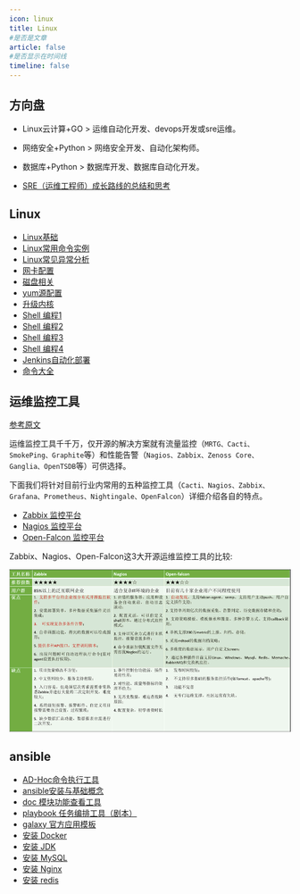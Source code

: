 ```yaml
---
icon: linux
title: Linux
#是否是文章
article: false
#是否显示在时间线
timeline: false
---
```


## 方向盘

- Linux云计算+GO > 运维自动化开发、devops开发或sre运维。
- 网络安全+Python > 网络安全开发、自动化架构师。
- 数据库+Python > 数据库开发、数据库自动化开发。

- [SRE（运维工程师）成长路线的总结和思考](https://zhuanlan.zhihu.com/p/536895461?utm_id=0)

## Linux

- [Linux基础](./basis/basis.md)
- [Linux常用命令实例](./command-examples.md)
- [Linux常见异常分析](./exception-analysis.md)
- [网卡配置](./network-setting.md)
- [磁盘相关](./disk.md)
- [yum源配置](./yum-repo.md)
- [升级内核](./update-kernel.md)
- [Shell 编程1](./shell1.md)
- [Shell 编程2](./shell2.md)
- [Shell 编程3](./shell3.md)
- [Shell 编程4](./shell4.md)
- [Jenkins自动化部署](./jenkins.md)
- [命令大全](./basis/command.md)

## 运维监控工具

[参考原文](https://mp.weixin.qq.com/s/N7KEHOJ75reTXh4v-9pAAQ)

运维监控工具千千万，仅开源的解决方案就有流量监控（`MRTG、Cacti、SmokePing、Graphite`等）和性能告警（`Nagios、Zabbix、Zenoss Core、Ganglia、OpenTSDB`等）可供选择。

下面我们将针对目前行业内常用的五种监控工具（`Cacti、Nagios、Zabbix、Grafana、Prometheus、Nightingale、OpenFalcon`）详细介绍各自的特点。

- [Zabbix 监控平台](./monitoringtools/zabbix.md)
- [Nagios 监控平台](./monitoringtools/nagios.md)
- [Open-Falcon 监控平台](./monitoringtools/open-falcon.md)

Zabbix、Nagios、Open-Falcon这3大开源运维监控工具的比较:

![](./linux.assets/true-image-20221005131625384.png)

## ansible

- [AD-Hoc命令执行工具](./ansible/ansible.md)
- [ansible安装与基础概念](./ansible/ansible-basis.md)
- [doc 模块功能查看工具](./ansible/ansible-doc.md)
- [playbook 任务编排工具（剧本）](./ansible/ansible-playbook.md)
- [galaxy 官方应用模板](./ansible/ansible-galaxy.md)
- [安装 Docker](./ansible/ansible-docker.md)
- [安装 JDK](./ansible/ansible-jdk.md)
- [安装 MySQL](./ansible/ansible-mysql.md)
- [安装 Nginx](./ansible/ansible-nginx.md)
- [安装 redis](./ansible/ansible-redis.md)
